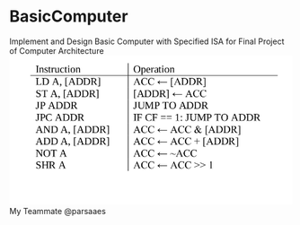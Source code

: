 # BasicComputer
Implement and Design Basic Computer with Specified ISA for Final Project of Computer Architecture 
![Architecture](image_2018-09-28_21-28-27.png)
My Teammate @parsaaes
